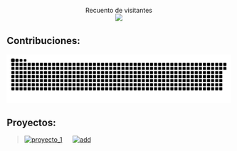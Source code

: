 <p align="center"> 
  Recuento de visitantes<br>
  <img src="https://profile-counter.glitch.me/Walter11S/count.svg" />
</p>

## Contribuciones:
<a href="#"><img src="github-contribution.svg"></a>

## Proyectos:
> [![proyecto_1](https://badgen.net/badge/TerminalMc/Web/black?icon=github)](https://github.com/Walter11S/TerminallMc-Web)
&nbsp;&nbsp;&nbsp;&nbsp;
[![add](https://badgen.net/badge/Discord/Bot/black?icon=discord)](https://discord.com/oauth2/authorize?client_id=1016056366063964181&scope=bot%20applications.commands&permissions=2146958847)